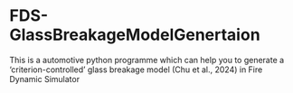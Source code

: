 # FDS-GlassBreakageModelGenertaion
This is a automotive python programme which can help you to generate a ‘criterion-controlled’ glass breakage model (Chu et al., 2024) in Fire Dynamic Simulator
